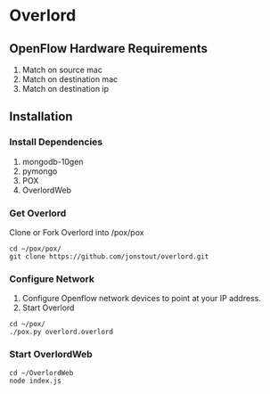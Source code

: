 # Overlord

## OpenFlow Hardware Requirements
1. Match on source mac
2. Match on destination mac
3. Match on destination ip

## Installation

### Install Dependencies
1. mongodb-10gen
2. pymongo
3. POX
4. OverlordWeb

### Get Overlord
Clone or Fork Overlord into /pox/pox
```
cd ~/pox/pox/
git clone https://github.com/jonstout/overlord.git
```

### Configure Network
1. Configure Openflow network devices to point at your IP address.
2. Start Overlord
```
cd ~/pox/
./pox.py overlord.overlord
```

### Start OverlordWeb
```
cd ~/OverlordWeb
node index.js
```
